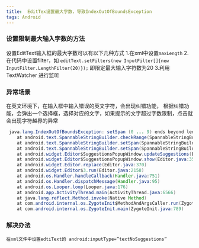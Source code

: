 ```yaml
---
title:  EditTex设置最大字数，导致IndexOutOfBoundsException
tags: Android
---
```


### 设置限制最大输入字数的方法
设置EditText输入框的最大字数可以有以下几种方式
1.在xml中设置` maxLength `
2.在代码中设置filter，如
`editText.setFilters(new InputFilter[]{new InputFilter.LengthFilter(20)});`
 即限定最大输入字符数为20
3.利用 TextWatcher 进行监听
### 异常场景
在英文环境下，在输入框中输入错误的英文字符，会出现纠错功能，
根据纠错功能，会弹出一个选择框，选择对应的文字，如果提示的文字超过字数限制，点击就会出现字符越界的异常
```java
 java.lang.IndexOutOfBoundsException: setSpan (0 ... 9) ends beyond length 4
 	at android.text.SpannableStringBuilder.checkRange(SpannableStringBuilder.java:1265)
 	at android.text.SpannableStringBuilder.setSpan(SpannableStringBuilder.java:684)
 	at android.text.SpannableStringBuilder.setSpan(SpannableStringBuilder.java:677)
 	at android.widget.Editor$SuggestionsPopupWindow.updateSuggestions(Editor.java:3650)
 	at android.widget.Editor$SuggestionsPopupWindow.show(Editor.java:3522)
 	at android.widget.Editor.replace(Editor.java:370)
 	at android.widget.Editor$3.run(Editor.java:2158)
 	at android.os.Handler.handleCallback(Handler.java:751)
 	at android.os.Handler.dispatchMessage(Handler.java:95)
 	at android.os.Looper.loop(Looper.java:176)
 	at android.app.ActivityThread.main(ActivityThread.java:6566)
 	at java.lang.reflect.Method.invoke(Native Method)
 	at com.android.internal.os.ZygoteInit$MethodAndArgsCaller.run(ZygoteInit.java:899)
 	at com.android.internal.os.ZygoteInit.main(ZygoteInit.java:789)
```
### 解决办法
	在xml文件中设置edtiText的 android:inputType=”textNoSuggestions”
